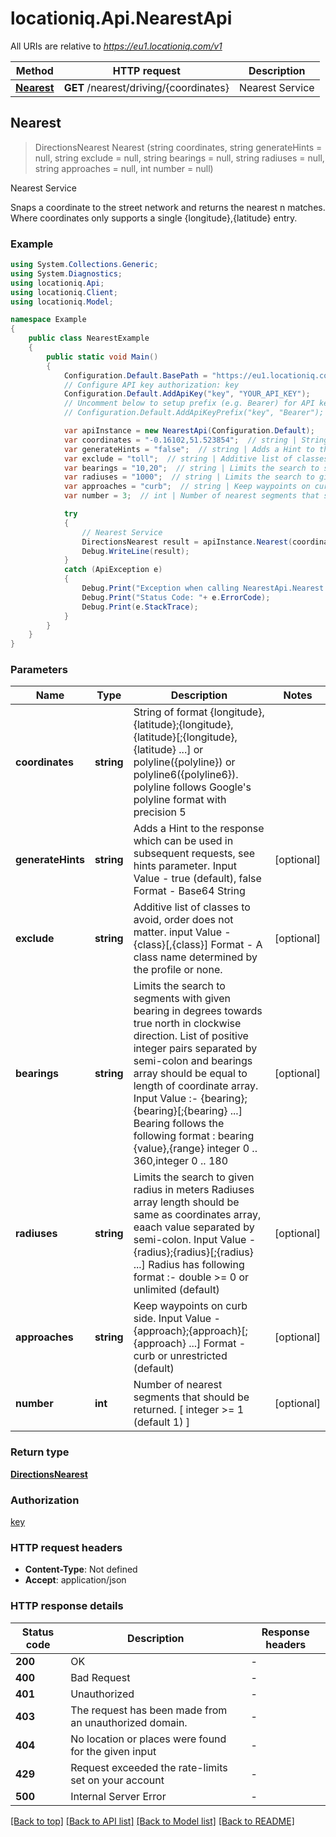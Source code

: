 # locationiq.Api.NearestApi

All URIs are relative to *https://eu1.locationiq.com/v1*

Method | HTTP request | Description
------------- | ------------- | -------------
[**Nearest**](NearestApi.md#nearest) | **GET** /nearest/driving/{coordinates} | Nearest Service



## Nearest

> DirectionsNearest Nearest (string coordinates, string generateHints = null, string exclude = null, string bearings = null, string radiuses = null, string approaches = null, int number = null)

Nearest Service

Snaps a coordinate to the street network and returns the nearest n matches. Where coordinates only supports a single {longitude},{latitude} entry.

### Example

```csharp
using System.Collections.Generic;
using System.Diagnostics;
using locationiq.Api;
using locationiq.Client;
using locationiq.Model;

namespace Example
{
    public class NearestExample
    {
        public static void Main()
        {
            Configuration.Default.BasePath = "https://eu1.locationiq.com/v1";
            // Configure API key authorization: key
            Configuration.Default.AddApiKey("key", "YOUR_API_KEY");
            // Uncomment below to setup prefix (e.g. Bearer) for API key, if needed
            // Configuration.Default.AddApiKeyPrefix("key", "Bearer");

            var apiInstance = new NearestApi(Configuration.Default);
            var coordinates = "-0.16102,51.523854";  // string | String of format {longitude},{latitude};{longitude},{latitude}[;{longitude},{latitude} ...] or polyline({polyline}) or polyline6({polyline6}). polyline follows Google's polyline format with precision 5
            var generateHints = "false";  // string | Adds a Hint to the response which can be used in subsequent requests, see hints parameter. Input Value - true (default), false Format - Base64 String (optional) 
            var exclude = "toll";  // string | Additive list of classes to avoid, order does not matter. input Value - {class}[,{class}] Format - A class name determined by the profile or none. (optional) 
            var bearings = "10,20";  // string | Limits the search to segments with given bearing in degrees towards true north in clockwise direction. List of positive integer pairs separated by semi-colon and bearings array should be equal to length of coordinate array. Input Value :- {bearing};{bearing}[;{bearing} ...] Bearing follows the following format : bearing {value},{range} integer 0 .. 360,integer 0 .. 180 (optional) 
            var radiuses = "1000";  // string | Limits the search to given radius in meters Radiuses array length should be same as coordinates array, eaach value separated by semi-colon. Input Value - {radius};{radius}[;{radius} ...] Radius has following format :- double >= 0 or unlimited (default) (optional) 
            var approaches = "curb";  // string | Keep waypoints on curb side. Input Value - {approach};{approach}[;{approach} ...] Format - curb or unrestricted (default) (optional) 
            var number = 3;  // int | Number of nearest segments that should be returned. [ integer >= 1 (default 1) ] (optional) 

            try
            {
                // Nearest Service
                DirectionsNearest result = apiInstance.Nearest(coordinates, generateHints, exclude, bearings, radiuses, approaches, number);
                Debug.WriteLine(result);
            }
            catch (ApiException e)
            {
                Debug.Print("Exception when calling NearestApi.Nearest: " + e.Message );
                Debug.Print("Status Code: "+ e.ErrorCode);
                Debug.Print(e.StackTrace);
            }
        }
    }
}
```

### Parameters


Name | Type | Description  | Notes
------------- | ------------- | ------------- | -------------
 **coordinates** | **string**| String of format {longitude},{latitude};{longitude},{latitude}[;{longitude},{latitude} ...] or polyline({polyline}) or polyline6({polyline6}). polyline follows Google&#39;s polyline format with precision 5 | 
 **generateHints** | **string**| Adds a Hint to the response which can be used in subsequent requests, see hints parameter. Input Value - true (default), false Format - Base64 String | [optional] 
 **exclude** | **string**| Additive list of classes to avoid, order does not matter. input Value - {class}[,{class}] Format - A class name determined by the profile or none. | [optional] 
 **bearings** | **string**| Limits the search to segments with given bearing in degrees towards true north in clockwise direction. List of positive integer pairs separated by semi-colon and bearings array should be equal to length of coordinate array. Input Value :- {bearing};{bearing}[;{bearing} ...] Bearing follows the following format : bearing {value},{range} integer 0 .. 360,integer 0 .. 180 | [optional] 
 **radiuses** | **string**| Limits the search to given radius in meters Radiuses array length should be same as coordinates array, eaach value separated by semi-colon. Input Value - {radius};{radius}[;{radius} ...] Radius has following format :- double &gt;&#x3D; 0 or unlimited (default) | [optional] 
 **approaches** | **string**| Keep waypoints on curb side. Input Value - {approach};{approach}[;{approach} ...] Format - curb or unrestricted (default) | [optional] 
 **number** | **int**| Number of nearest segments that should be returned. [ integer &gt;&#x3D; 1 (default 1) ] | [optional] 

### Return type

[**DirectionsNearest**](DirectionsNearest.md)

### Authorization

[key](../README.md#key)

### HTTP request headers

- **Content-Type**: Not defined
- **Accept**: application/json

### HTTP response details
| Status code | Description | Response headers |
|-------------|-------------|------------------|
| **200** | OK |  -  |
| **400** | Bad Request |  -  |
| **401** | Unauthorized |  -  |
| **403** | The request has been made from an unauthorized domain. |  -  |
| **404** | No location or places were found for the given input |  -  |
| **429** | Request exceeded the rate-limits set on your account |  -  |
| **500** | Internal Server Error |  -  |

[[Back to top]](#)
[[Back to API list]](../README.md#documentation-for-api-endpoints)
[[Back to Model list]](../README.md#documentation-for-models)
[[Back to README]](../README.md)

